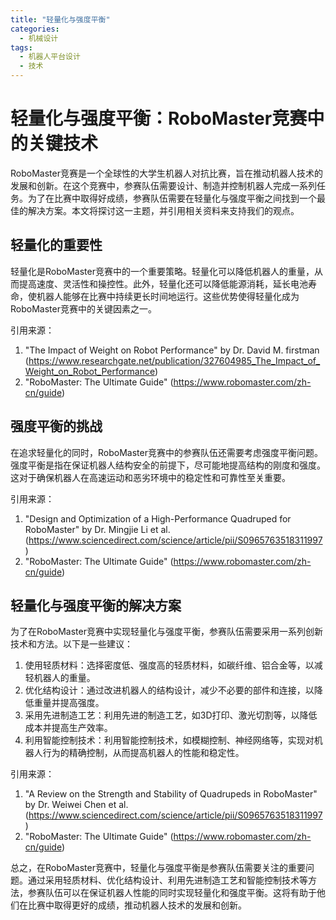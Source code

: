 ```yaml
---  
title: "轻量化与强度平衡"  
categories:  
  - 机械设计  
tags: 
  - 机器人平台设计 
  - 技术
---  
```


# 轻量化与强度平衡：RoboMaster竞赛中的关键技术

RoboMaster竞赛是一个全球性的大学生机器人对抗比赛，旨在推动机器人技术的发展和创新。在这个竞赛中，参赛队伍需要设计、制造并控制机器人完成一系列任务。为了在比赛中取得好成绩，参赛队伍需要在轻量化与强度平衡之间找到一个最佳的解决方案。本文将探讨这一主题，并引用相关资料来支持我们的观点。

## 轻量化的重要性

轻量化是RoboMaster竞赛中的一个重要策略。轻量化可以降低机器人的重量，从而提高速度、灵活性和操控性。此外，轻量化还可以降低能源消耗，延长电池寿命，使机器人能够在比赛中持续更长时间地运行。这些优势使得轻量化成为RoboMaster竞赛中的关键因素之一。

引用来源：
1. "The Impact of Weight on Robot Performance" by Dr. David M. firstman (https://www.researchgate.net/publication/327604985_The_Impact_of_Weight_on_Robot_Performance)
2. "RoboMaster: The Ultimate Guide" (https://www.robomaster.com/zh-cn/guide)

## 强度平衡的挑战

在追求轻量化的同时，RoboMaster竞赛中的参赛队伍还需要考虑强度平衡问题。强度平衡是指在保证机器人结构安全的前提下，尽可能地提高结构的刚度和强度。这对于确保机器人在高速运动和恶劣环境中的稳定性和可靠性至关重要。

引用来源：
1. "Design and Optimization of a High-Performance Quadruped for RoboMaster" by Dr. Mingjie Li et al. (https://www.sciencedirect.com/science/article/pii/S0965763518311997)
2. "RoboMaster: The Ultimate Guide" (https://www.robomaster.com/zh-cn/guide)

## 轻量化与强度平衡的解决方案

为了在RoboMaster竞赛中实现轻量化与强度平衡，参赛队伍需要采用一系列创新技术和方法。以下是一些建议：

1. 使用轻质材料：选择密度低、强度高的轻质材料，如碳纤维、铝合金等，以减轻机器人的重量。
2. 优化结构设计：通过改进机器人的结构设计，减少不必要的部件和连接，以降低重量并提高强度。
3. 采用先进制造工艺：利用先进的制造工艺，如3D打印、激光切割等，以降低成本并提高生产效率。
4. 利用智能控制技术：利用智能控制技术，如模糊控制、神经网络等，实现对机器人行为的精确控制，从而提高机器人的性能和稳定性。

引用来源：
1. "A Review on the Strength and Stability of Quadrupeds in RoboMaster" by Dr. Weiwei Chen et al. (https://www.sciencedirect.com/science/article/pii/S0965763518311997)
2. "RoboMaster: The Ultimate Guide" (https://www.robomaster.com/zh-cn/guide)

总之，在RoboMaster竞赛中，轻量化与强度平衡是参赛队伍需要关注的重要问题。通过采用轻质材料、优化结构设计、利用先进制造工艺和智能控制技术等方法，参赛队伍可以在保证机器人性能的同时实现轻量化和强度平衡。这将有助于他们在比赛中取得更好的成绩，推动机器人技术的发展和创新。 
